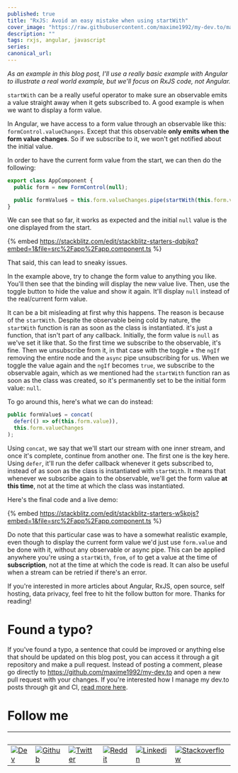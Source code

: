 ```yaml
---
published: true
title: "RxJS: Avoid an easy mistake when using startWith"
cover_image: "https://raw.githubusercontent.com/maxime1992/my-dev.to/master/blog-posts/rxjs-avoid-an-easy-mistake-when-using-start-with/assets/cover.jpg"
description: ""
tags: rxjs, angular, javascript
series:
canonical_url:
---
```


_As an example in this blog post, I'll use a really basic example with Angular to illustrate a real world example, but we'll focus on RxJS code, not Angular._

`startWith` can be a really useful operator to make sure an observable emits a value straight away when it gets subscribed to. A good example is when we want to display a form value.

In Angular, we have access to a form value through an observable like this: `formControl.valueChanges`. Except that this observable **only emits when the form value changes**. So if we subscribe to it, we won't get notified about the initial value.

In order to have the current form value from the start, we can then do the following:

```typescript
export class AppComponent {
  public form = new FormControl(null);

  public formValue$ = this.form.valueChanges.pipe(startWith(this.form.value));
}
```

We can see that so far, it works as expected and the initial `null` value is the one displayed from the start.

{% embed https://stackblitz.com/edit/stackblitz-starters-dqbjkq?embed=1&file=src%2Fapp%2Fapp.component.ts %}

That said, this can lead to sneaky issues.

In the example above, try to change the form value to anything you like. You'll then see that the binding will display the new value live. Then, use the toggle button to hide the value and show it again. It'll display `null` instead of the real/current form value.

It can be a bit misleading at first why this happens. The reason is because of the `startWith`. Despite the observable being cold by nature, the `startWith` function is ran as soon as the class is instantiated. it's just a function, that isn't part of any callback. Initially, the form value is `null` as we've set it like that. So the first time we subscribe to the observable, it's fine.
Then we unsubscribe from it, in that case with the toggle + the `ngIf` removing the entire node and the `async` pipe unsubscribing for us. When we toggle the value again and the `ngIf` becomes `true`, we subscribe to the observable again, which as we mentioned had the `startWith` function ran as soon as the class was created, so it's permanently set to be the initial form value: `null`.

To go around this, here's what we can do instead:

```typescript
public formValue$ = concat(
  defer(() => of(this.form.value)),
  this.form.valueChanges
);
```

Using `concat`, we say that we'll start our stream with one inner stream, and once it's complete, continue from another one.
The first one is the key here. Using `defer`, it'll run the defer callback whenever it gets subscribed to, instead of as soon as the class is instantiated with `startWith`.
It means that whenever we subscribe again to the observable, we'll get the form value **at this time**, not at the time at which the class was instantiated.

Here's the final code and a live demo:

{% embed https://stackblitz.com/edit/stackblitz-starters-w5kpjs?embed=1&file=src%2Fapp%2Fapp.component.ts %}

Do note that this particular case was to have a somewhat realistic example, even though to display the current form value we'd just use `form.value` and be done with it, without any observable or async pipe. This can be applied anywhere you're using a `startWith`, `from`, `of` to get a value at the time of **subscription**, not at the time at which the code is read. It can also be useful when a stream can be retried if there's an error.

If you're interested in more articles about Angular, RxJS, open source, self hosting, data privacy, feel free to hit the follow button for more. Thanks for reading!

# Found a typo?

If you've found a typo, a sentence that could be improved or anything else that should be updated on this blog post, you can access it through a git repository and make a pull request. Instead of posting a comment, please go directly to https://github.com/maxime1992/my-dev.to and open a new pull request with your changes. If you're interested how I manage my dev.to posts through git and CI, [read more here](https://dev.to/maxime1992/manage-your-dev-to-blog-posts-from-a-git-repo-and-use-continuous-deployment-to-auto-publish-update-them-143j).

# Follow me

| &nbsp;                                                                                                                              | &nbsp;                                                                                                                                           | &nbsp;                                                                                                                                               | &nbsp;                                                                                                                                                    | &nbsp;                                                                                                                                                                | &nbsp;                                                                                                                                                                                     |
| ----------------------------------------------------------------------------------------------------------------------------------- | ------------------------------------------------------------------------------------------------------------------------------------------------ | ---------------------------------------------------------------------------------------------------------------------------------------------------- | --------------------------------------------------------------------------------------------------------------------------------------------------------- | --------------------------------------------------------------------------------------------------------------------------------------------------------------------- | ------------------------------------------------------------------------------------------------------------------------------------------------------------------------------------------ |
| [![Dev](https://raw.githubusercontent.com/maxime1992/my-dev.to/master/shared-assets/dev-logo.png 'Dev')](https://dev.to/maxime1992) | [![Github](https://raw.githubusercontent.com/maxime1992/my-dev.to/master/shared-assets/github-logo.png 'Github')](https://github.com/maxime1992) | [![Twitter](https://raw.githubusercontent.com/maxime1992/my-dev.to/master/shared-assets/twitter-logo.png 'Twitter')](https://twitter.com/maxime1992) | [![Reddit](https://raw.githubusercontent.com/maxime1992/my-dev.to/master/shared-assets/reddit-logo.png 'Reddit')](https://www.reddit.com/user/maxime1992) | [![Linkedin](https://raw.githubusercontent.com/maxime1992/my-dev.to/master/shared-assets/linkedin-logo.png 'Linkedin')](https://www.linkedin.com/in/maximerobert1992) | [![Stackoverflow](https://raw.githubusercontent.com/maxime1992/my-dev.to/master/shared-assets/stackoverflow-logo.png 'Stackoverflow')](https://stackoverflow.com/users/2398593/maxime1992) |
